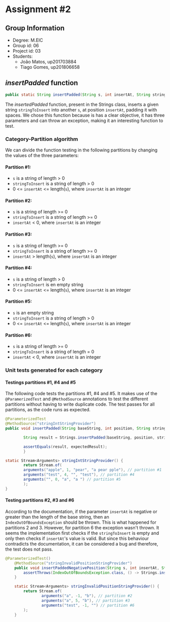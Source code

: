 # Assignment #2

## Group Information

- Degree: M.EIC
- Group id: 06
- Project id: 03
- Students:
  - João Matos, up201703884
  - Tiago Gomes, up201806658

## *insertPadded* function

```java
public static String insertPadded(String s, int insertAt, String stringToInsert)
```

The *insertedPadded* function, present in the Strings class, inserts a given string `stringToInsert` into another `s`, at position `insertAt`, padding it with spaces. We chose this function because is has a clear objective, it has three parameters and can throw an exception, making it an interesting function to test.

### Category-Partition algorithm

We can divide the function testing in the following partitions by changing the values of the three parameters:

#### Partition #1:
- `s` is a string of length > 0
- `stringToInsert` is a string of length > 0
- 0 <= `insertAt` <= length(`s`), where `insertAt` is an integer

#### Partition #2:
- `s` is a string of length >= 0
- `stringToInsert` is a string of length >= 0
- `insertAt` < 0, where `insertAt` is an integer

#### Partition #3:
- `s` is a string of length >= 0
- `stringToInsert` is a string of length >= 0
- `insertAt` > length(`s`), where `insertAt` is an integer

#### Partition #4:
- `s` is a string of length > 0
- `stringToInsert` is en empty string
- 0 <= `insertAt` <= length(`s`), where `insertAt` is an integer

#### Partition #5:
- `s` is an empty string
- `stringToInsert` is a string of length > 0
- 0 <= `insertAt` <= length(`s`), where `insertAt` is an integer

#### Partition #6:
- `s` is a string of length >= 0
- `stringToInsert` is a string of length = 0
- `insertAt` < 0, where `insertAt` is an integer

### Unit tests generated for each category

#### Testings partitions #1, #4 and #5

The following code tests the partitions #1, #4 and #5. It makes use of the `@ParamerizedTest` and `@MethodSource` annotations to test the different partitions without having to write duplicate code. The test passes for all partitions, as the code runs as expected.

```java
@ParameterizedTest
@MethodSource("stringIntStringProvider")
public void insertPadded(String baseString, int position, String stringToInsert, String expectedResult) {

        String result = Strings.insertPadded(baseString, position, stringToInsert);

        assertEquals(result, expectedResult);
        }

static Stream<Arguments> stringIntStringProvider() {
        return Stream.of(
        arguments("apple", 1, "pear", "a pear pple"), // partition #1
        arguments("test", 4, "", "test"), // partition #4
        arguments("", 0, "a", "a ") // partition #5
        );
}
```


#### Testing partitions #2, #3 and #6

According to the documentation, if the parameter `insertAt` is negative or greater than the length of the base string, then an `IndexOutOfBoundsException` should be thrown. This is what happened for partitions 2 and 3. However, for partition 6 the exception wasn't thrown. It seems the implementation first checks if the `stringToInsert` is empty and only then checks if `insertAt`'s value is valid. But since this behaviour contradicts the documentation, it can be considered a bug and therefore, the test does not pass.

```java
@ParameterizedTest()
    @MethodSource("stringInvalidPositionStringProvider")
    public void insertPaddedNegativePosition(String s, int insertAt, String stringToInsert) {
        assertThrows(IndexOutOfBoundsException.class, () -> Strings.insertPadded(s, insertAt, stringToInsert));
    }

    static Stream<Arguments> stringInvalidPositionStringProvider() {
        return Stream.of(
                arguments("a", -1, "b"), // partition #2
                arguments("a", 5, "b"), // partition #3
                arguments("test", -1, "") // partition #6
        );
    }
```